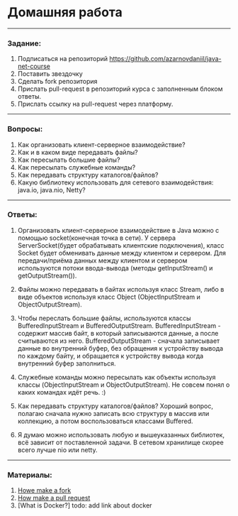 # Домашняя работа

---

### Задание:

1. Подписаться на репозиторий https://github.com/azarnovdaniil/java-net-course
2. Поставить звездочку 
3. Сделать fork репозитория
4. Прислать pull-request в репозиторий курса с заполненным блоком ответы.
5. Прислать ссылку на pull-request через платформу.

---

### Вопросы:

1. Как организовать клиент-серверное взаимодействие?
2. Как и в каком виде передавать файлы?
3. Как пересылать большие файлы?
4. Как пересылать служебные команды?
5. Как передавать структуру каталогов/файлов?
6. Какую библиотеку использовать для сетевого взаимодействия: java.io, java.nio, Netty?

---

### Ответы:

1. Организовать клиент-серверное взаимодействие в Java можно с помощью socket(конечная точка в сети). У сервера 
   ServerSocket(будет обрабатывать клиентские подключения), класс Socket будет обменивать данные между клиентом и 
   сервером. Для передачи/приёма данных между клиентом и сервером используются потоки ввода-вывода (методы 
   getInputStream() и getOutputStream()).

2. Файлы можно передавать в байтах используя класс Stream, либо в виде объектов используя класс Object 
   (ObjectInputStream и ObjectOutputStream).

3. Чтобы переслать большие файлы, используются классы BufferedInputStream и BufferedOutputStream. BufferedInputStream - 
   содержит массив байт, в который записываются данные, а после считываются из него. BufferedOutputStream - сначала 
   записывает данные во внутренний буфер, без обращения к устройству вывода по каждому байту, и обращается к устройству
   вывода когда внутренний буфер заполниться.

4. Служебные команды можно пересылать как объекты используя классы (ObjectInputStream и ObjectOutputStream). Не совсем 
   понял о каких командах идёт речь. :)

5. Как передавать структуру каталогов/файлов? Хороший вопрос, полагаю сначала нужно записать всю структуру в массив или
   коллекцию, а потом воспользоваться классами Buffered.
   
6. Я думаю можно использовать любую и вышеуказанных библиотек, всё зависит от поставленной задачи. В сетевом хранилище 
   скорее всего лучше nio или netty.

---

### Материалы:

1. [Howe make a fork](https://docs.github.com/en/github/getting-started-with-github/fork-a-repo)
2. [How make a pull request](https://docs.github.com/en/github/collaborating-with-issues-and-pull-requests/creating-a-pull-request)
3. [What is Docker?] todo: add link about docker
